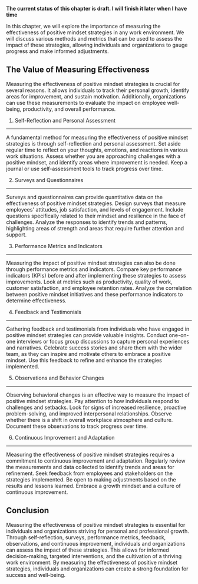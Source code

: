 **The current status of this chapter is draft. I will finish it later when I have time**

In this chapter, we will explore the importance of measuring the effectiveness of positive mindset strategies in any work environment. We will discuss various methods and metrics that can be used to assess the impact of these strategies, allowing individuals and organizations to gauge progress and make informed adjustments.

The Value of Measuring Effectiveness
------------------------------------

Measuring the effectiveness of positive mindset strategies is crucial for several reasons. It allows individuals to track their personal growth, identify areas for improvement, and sustain motivation. Additionally, organizations can use these measurements to evaluate the impact on employee well-being, productivity, and overall performance.

1. Self-Reflection and Personal Assessment
------------------------------------------

A fundamental method for measuring the effectiveness of positive mindset strategies is through self-reflection and personal assessment. Set aside regular time to reflect on your thoughts, emotions, and reactions in various work situations. Assess whether you are approaching challenges with a positive mindset, and identify areas where improvement is needed. Keep a journal or use self-assessment tools to track progress over time.

2. Surveys and Questionnaires
-----------------------------

Surveys and questionnaires can provide quantitative data on the effectiveness of positive mindset strategies. Design surveys that measure employees' attitudes, job satisfaction, and levels of engagement. Include questions specifically related to their mindset and resilience in the face of challenges. Analyze the responses to identify trends and patterns, highlighting areas of strength and areas that require further attention and support.

3. Performance Metrics and Indicators
-------------------------------------

Measuring the impact of positive mindset strategies can also be done through performance metrics and indicators. Compare key performance indicators (KPIs) before and after implementing these strategies to assess improvements. Look at metrics such as productivity, quality of work, customer satisfaction, and employee retention rates. Analyze the correlation between positive mindset initiatives and these performance indicators to determine effectiveness.

4. Feedback and Testimonials
----------------------------

Gathering feedback and testimonials from individuals who have engaged in positive mindset strategies can provide valuable insights. Conduct one-on-one interviews or focus group discussions to capture personal experiences and narratives. Celebrate success stories and share them with the wider team, as they can inspire and motivate others to embrace a positive mindset. Use this feedback to refine and enhance the strategies implemented.

5. Observations and Behavior Changes
------------------------------------

Observing behavioral changes is an effective way to measure the impact of positive mindset strategies. Pay attention to how individuals respond to challenges and setbacks. Look for signs of increased resilience, proactive problem-solving, and improved interpersonal relationships. Observe whether there is a shift in overall workplace atmosphere and culture. Document these observations to track progress over time.

6. Continuous Improvement and Adaptation
----------------------------------------

Measuring the effectiveness of positive mindset strategies requires a commitment to continuous improvement and adaptation. Regularly review the measurements and data collected to identify trends and areas for refinement. Seek feedback from employees and stakeholders on the strategies implemented. Be open to making adjustments based on the results and lessons learned. Embrace a growth mindset and a culture of continuous improvement.

Conclusion
----------

Measuring the effectiveness of positive mindset strategies is essential for individuals and organizations striving for personal and professional growth. Through self-reflection, surveys, performance metrics, feedback, observations, and continuous improvement, individuals and organizations can assess the impact of these strategies. This allows for informed decision-making, targeted interventions, and the cultivation of a thriving work environment. By measuring the effectiveness of positive mindset strategies, individuals and organizations can create a strong foundation for success and well-being.
